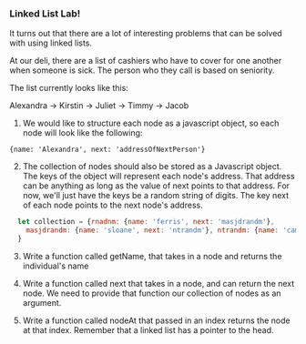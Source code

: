 ### Linked List Lab!

It turns out that there are a lot of interesting problems that can be solved with using linked lists.  

At our deli, there are a list of cashiers who have to cover for one another when someone is sick.  The person who they call is based on seniority.  

The list currently looks like this:

Alexandra -> Kirstin -> Juliet -> Timmy -> Jacob

1. We would like to structure each node as a javascript object, so each node will look like the following:

  `{name: 'Alexandra', next: 'addressOfNextPerson'}`

2. The collection of nodes should also be stored as a Javascript object.  The keys of the object will represent each node's address.  That address can be anything as long as the value of next points to that address.  For now, we'll just have the keys be a random string of digits.  The key next of each node points to the next node's address.

```javascript
  let collection = {rnadnm: {name: 'ferris', next: 'masjdrandm'},
    masjdrandm: {name: 'sloane', next: 'ntrandm'}, ntrandm: {name: 'cameron', next: null},
  }
```

3. Write a function called getName, that takes in a node and returns the individual's name

4. Write a function called next that takes in a node, and can return the next node.  We need to provide that function our collection of nodes as an argument.

5. Write a function called nodeAt that passed in an index returns the node at that index.  Remember that a linked list has a pointer to the head.
